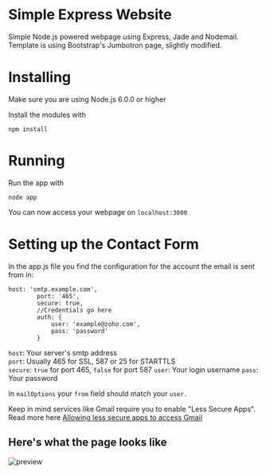 # Simple Express Website
Simple Node.js powered webpage using Express, Jade and Nodemail.
Template is using Bootstrap's Jumbotron page, slightly modified.


# Installing

Make sure you are using Node.js 6.0.0 or higher

Install the modules with

	npm install

# Running

Run the app with

	node app
	
	
You can now access your webpage on `localhost:3000`
	
	
# Setting up the Contact Form
In the app.js file you find the configuration for the account the email is sent from in:

```
host: 'smtp.example.com',
		port: '465',
		secure: true,
		//Credentials go here
		auth: {
			user: 'example@zoho.com',
			pass: 'password'
		}
```

`host`: Your server's smtp address<br>
`port`: Usually 465 for SSL, 587 or 25 for STARTTLS<br>
`secure`: `true` for port 465, `false` for port 587
`user`: Your login username
`pass`: Your password

In `mailOptions` your `from` field should match your `user.`


Keep in mind services like Gmail require you to enable "Less Secure Apps". Read more here
[Allowing less secure apps to access Gmail](https://support.google.com/accounts/answer/6010255)



## Here's what the page looks like
![preview](http://i.imgur.com/xAgyDlh.png "Main page preview")

